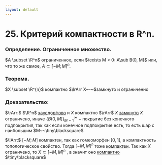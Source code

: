 ```yaml
---
layout: default
---
```

# 25. Критерий компактности в R^n.

### Определение. Ограниченное множество.
$A \subset \R^n$ ограниченное, если $\exists M > 0: A\sub B(0, M)$ или, что то же самое, $A \subset [-M; M]^{n}$.

### Теорема.
$X \subset \R^{n}$   компактно $\lrArr X~-~$замкнуто и ограниченно

### Доказательство:
$\rArr:$
 $\R^n$ [хаусдорфово](15-04-24.md) и $X$ компактно $\rArr$ $X$ [замкнуто](15-04-24.md)
$X$ ограничено, иначе $\{ B(0, M)\}_{M = 1}^{\infty}$ $-$ покрытие без конечного подпокрытия, так как если конечное подпокрытие есть, то есть шар с наибольшим $M~~\tiny\blacksquare$

$\lArr:$
$[-M; M]$  компактен, так как гомеоморфен $[0, 1]$, а компактность топологическое свойство. Тогда $[-M, M]^{n}$ тоже [компактен](29-04-24.md). 
Так как $X$ ограничено, то $X \subset [-M, M]^{n}$ , а значит оно [компактно](15-04-24.md)  $\tiny\blacksquare$